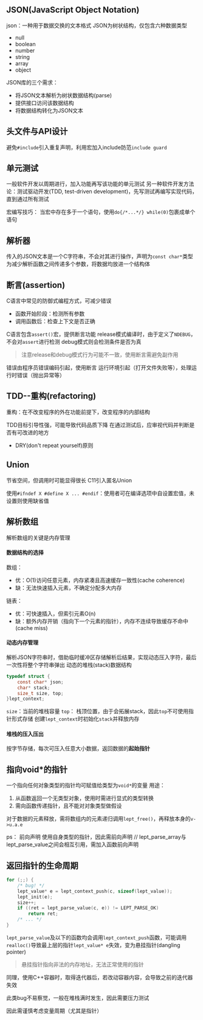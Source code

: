 JSON(JavaScript Object Notation)
---
json：一种用于数据交换的文本格式
JSON为树状结构，仅包含六种数据类型
- null
- boolean
- number
- string
- array
- object

JSON库的三个需求：
- 将JSON文本解析为树状数据结构(parse)
- 提供接口访问该数据结构
- 将数据结构转化为JSON文本

头文件与API设计
---
避免`#include`引入重复声明，利用宏加入include防范`include guard`

单元测试
---
一般软件开发以周期进行，加入功能再写该功能的单元测试
另一种软件开发方法论：测试驱动开发(TDD, test-driven development)，先写测试再编写实现代码，直到通过所有测试


宏编写技巧：
当宏中存在多于一个语句，使用`do{/*...*/} while(0)`包裹成单个语句

解析器
---
传入的JSON文本是一个C字符串，不会对其进行操作，声明为`const char*`类型
为减少解析函数之间传递多个参数，将数据均放进一个结构体

断言(assertion)
---
C语言中常见的防御式编程方式，可减少错误
- 函数开始阶段：检测所有参数
- 调用函数后：检查上下文是否正确

C语言包含`assert()`宏，提供断言功能
release模式编译时，由于定义了`NDEBUG`，不会对`assert`进行检测
debug模式则会检测条件是否为真
> 注意release和debug模式行为可能不一致，使用断言需避免副作用

错误由程序员错误编码引起，使用断言
运行环境引起（打开文件失败等），处理运行时错误（抛出异常等）


TDD--重构(refactoring)
---
重构：在不改变程序的外在功能前提下，改变程序的内部结构

TDD目标引导性强，可能导致代码品质下降
在通过测试后，应审视代码并判断是否有可改进的地方
- DRY(don't repeat yourself)原则


Union
---
节省空间，但调用时可能显得很长
C11引入匿名Union

使用`#ifndef X #define X ... #endif`：使用者可在编译选项中自设置宏值，未设置则使用缺省值



解析数组
---
解析数组的关键是内存管理

#### 数据结构的选择
数组：
- 优：O(1)访问任意元素，内存紧凑且高速缓存一致性(cache coherence)
- 缺：无法快速插入元素，不确定分配多大内存

链表：
- 优：可快速插入，但索引元素O(n)
- 缺：额外内存开销（指向下一个元素的指针），内存不连续导致缓存不命中(cache miss)

#### 动态内存管理
解析JSON字符串时，借助临时缓冲区存储解析后结果，实现动态压入字符，最后一次性将整个字符串弹出
动态的堆栈(stack)数据结构
```c
typedef struct {
    const char* json;
    char* stack;
    size_t size, top;
}lept_context;
```
`size`：当前的堆栈容量
`top`： 栈顶位置，由于会拓展stack，因此`top`不可使用指针形式存储
创建`lept_context`时初始化`stack`并释放内存

#### 堆栈的压入压出
按字节存储，每次可压入任意大小数据，返回数据的**起始指针**






指向void*的指针
---
一个指向任何对象类型的指针均可赋值给类型为`void*`的变量
用途：
1. 从函数返回一个无类型对象，使用时需进行显式的类型转换
2. 需向函数传递指针，且不能对对象类型做假设

对于数据的元素释放，需将数组内的元素递归调用`lept_free()`，再释放本身的`v->u.a.e`


ps：
前向声明
使用自身类型的指针，因此需前向声明
// lept_parse_array与lept_parse_value之间会相互引用，需加入函数前向声明


返回指针的生命周期
---
```c
for (;;) {
    /* bug! */
    lept_value* e = lept_context_push(c, sizeof(lept_value));
    lept_init(e);
    size++;
    if ((ret = lept_parse_value(c, e)) != LEPT_PARSE_OK)
        return ret;
    /* ... */
}
```
`lept_parse_value`及以下的函数均会调用`lept_context_push`函数，可能调用`realloc()`导致最上层的指针`lept_value* e`失效，变为悬挂指针(dangling pointer)
> 悬挂指针指向非法的内存地址，无法正常使用的指针

同理，使用C++容器时，取得迭代器后，若改动容器内容，会导致之前的迭代器失效

此类bug不易察觉，一般在堆栈满时发生，因此需要压力测试

因此需谨慎考虑变量周期（尤其是指针）



